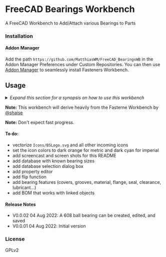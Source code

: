 # FreeCAD Bearings Workbench

<!-- add Python code quality alerts here -->

A FreeCAD Workbench to Add/Attach various Bearings to Parts  

<!-- add animated gif (screencast) of using the workbench -->

### Installation

#### Addon Manager
Add the path `https://github.com/MatthiasWM/FreeCAD_BearingsWB` in the Addon Manager Preferences under Custom Repositories.
You can then use [Addon Manager](https://github.com/FreeCAD/FreeCAD-addons/#1-builtin-addon-manager) to seamlessly install Fasteners Workbench.

## Usage
<!-- No official Wiki at this point: ### Official Wiki https://www.freecadweb.org/wiki/Bearings_Workbench -->
 
<details>
  <summary><i>Expand this section for a synopsis on how to use this workbench</i></summary> 

No details yet.

</details>

**Note:** This workbench will derive heavily from the Fasterne Workbench by [@shaise](https://github.com/shaise)

**Note:** Don't expect fast progress.

#### To do:
* vectorize `Icons/BSLogo.svg` and all other incoming icons
* set the icon colors to dark orange for metric and dark cyan for imperial
* add screencast and screen shots for this README 
* add database with known bearing sizes
* add database selection dialog box
* add property editor
* add flip function
* add bearing features (covers, grooves, material, flange, seal, clearance, lubricant...)
* add BOM that works with linked objects

#### Release Notes 
* V0.0.02  04 Aug 2022:  A 608 ball bearing can be created, edited, and saved 
* V0.0.01  04 Aug 2022:  Initial version 

<!-- ### Contributing
See [CONTRIBUTING.md](CONTRIBUTING.md) -->

### License
GPLv2
